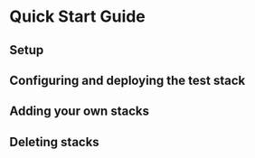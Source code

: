 # Quick Start Guide

## Setup

## Configuring and deploying the test stack

## Adding your own stacks

## Deleting stacks